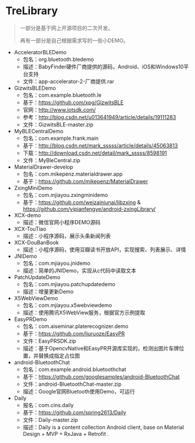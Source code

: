 # TreLibrary

> 一部分是基于网上开源项目的二次开发。
>
> 再有一部分是自己根据需求写的一些小DEMO。

- AcceleratorBLEDemo
  - 包名：org.bluetooth.bledemo
  - 描述：BabyFinder硬件厂商提供的源码，Android、iOS和Windows10平台支持
  - 文件：app-accelerator-2-厂商提供.rar
- GizwitsBLEDemo
  - 包名：com.example.bluetooth.le
  - 基于：https://github.com/xpg/GizwitsBLE
  - 官网：http://www.iotsdk.com/
  - 参考：http://blog.csdn.net/u013641949/article/details/19111283
  - 文件：GizwitsBLE-master.zip
- MyBLECentralDemo
  - 包名：com.example.frank.main
  - 基于：http://blog.csdn.net/mark_sssss/article/details/45063813
  - 下载：http://download.csdn.net/detail/mark_sssss/8598191
  - 文件：MyBleCentral.zip
- MaterialDrawer-develop
  - 包名：com.mikepenz.materialdrawer.app
  - 基于：https://github.com/mikepenz/MaterialDrawer
- ZxingMiniDemo
  - 包名：com.mjiayou.zxingminidemo
  - 基于：https://github.com/weizainiunai/libzxing & https://github.com/yipianfengye/android-zxingLibrary/
- XCX-demo
	- 描述：微信官网小程序DEMO源码
- XCX-TouTiao
	- 描述：小程序源码，展示头条新闻列表
- XCX-DouBanBook
	- 描述：小程序源码，使用豆瓣读书开放API，实现搜索、列表展示、详情
- JNIDemo
  - 包名：com.mjiayou.jnidemo
  - 描述：简单的JNIDemo，实现从c代码中读取文本
- PatchUpdateDemo
  - 包名：com.mjiayou.patchupdatedemo
  - 描述：增量更新Demo
- X5WebViewDemo
  - 包名：com.mjiayou.x5webviewdemo
  - 描述：使用腾讯X5WebView服务，根据官方示例提取
- EasyPRDemo
  - 包名：com.aiseminar.platerecognizer.demo
  - 基于：https://github.com/liuruoze/EasyPR
  - 文件：EasyPRSDK.zip
  - 描述：基于OpencvNative和EasyPR开源库实现的，检测出图片车牌位置，并替换成指定占位图
- android-BluetoothChat
  - 包名：com.example.android.bluetoothchat
  - 基于：https://github.com/googlesamples/android-BluetoothChat
  - 文件：android-BluetoothChat-master.zip
  - 描述：Google官网Bluetooth使用Demo，可运行
- Daily
  - 报名：com.cins.daily
  - 基于：https://github.com/spring2613/Daily
  - 文件：Daily-master.zip
  - 描述：Daily is a content collection Android client, base on Material Design + MVP + RxJava + Retrofit .
